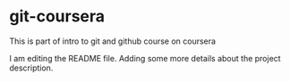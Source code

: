 # git-coursera
This is part of intro to git and github course on coursera

I am editing the README file. Adding some more details about the project description.
